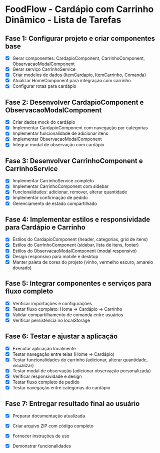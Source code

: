 # FoodFlow - Cardápio com Carrinho Dinâmico - Lista de Tarefas

## Fase 1: Configurar projeto e criar componentes base
- [x] Gerar componentes: CardapioComponent, CarrinhoComponent, ObservacaoModalComponent
- [x] Gerar serviço CarrinhoService
- [x] Criar modelos de dados (ItemCardapio, ItemCarrinho, Comanda)
- [x] Atualizar HomeComponent para integração com carrinho
- [x] Configurar rotas para cardápio

## Fase 2: Desenvolver CardapioComponent e ObservacaoModalComponent
- [x] Criar dados mock do cardápio
- [x] Implementar CardapioComponent com navegação por categorias
- [x] Implementar funcionalidade de adicionar itens
- [x] Implementar ObservacaoModalComponent
- [x] Integrar modal de observação com cardápio

## Fase 3: Desenvolver CarrinhoComponent e CarrinhoService
- [x] Implementar CarrinhoService completo
- [x] Implementar CarrinhoComponent com sidebar
- [x] Funcionalidades: adicionar, remover, alterar quantidade
- [x] Implementar confirmação de pedido
- [x] Gerenciamento de estado compartilhado

## Fase 4: Implementar estilos e responsividade para Cardápio e Carrinho
- [x] Estilos do CardapioComponent (header, categorias, grid de itens)
- [x] Estilos do CarrinhoComponent (sidebar, lista de itens, footer)
- [x] Estilos do ObservacaoModalComponent (modal responsivo)
- [x] Design responsivo para mobile e desktop
- [x] Manter paleta de cores do projeto (vinho, vermelho escuro, amarelo dourado)

## Fase 5: Integrar componentes e serviços para fluxo completo
- [x] Verificar importações e configurações
- [x] Testar fluxo completo: Home → Cardápio → Carrinho
- [x] Validar compartilhamento de comanda entre usuários
- [x] Verificar persistência no localStorage

## Fase 6: Testar e ajustar a aplicação
- [x] Executar aplicação localmente
- [x] Testar navegação entre telas (Home → Cardápio)
- [x] Testar funcionalidades do carrinho (adicionar, alterar quantidade, visualizar)
- [x] Testar modal de observação (adicionar observação personalizada)
- [x] Verificar responsividade e design
- [x] Testar fluxo completo de pedido
- [x] Testar navegação entre categorias do cardápio

## Fase 7: Entregar resultado final ao usuário
- [x] Preparar documentação atualizada
- [x] Criar arquivo ZIP com código completo
- [x] Fornecer instruções de uso
- [x] Demonstrar funcionalidades

